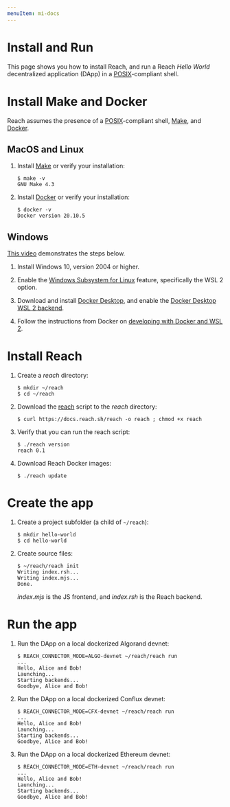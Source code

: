 ```yaml
---
menuItem: mi-docs
---
```


# Install and Run

This page shows you how to install Reach, and run a Reach *Hello World* decentralized application (DApp) in a [POSIX](https://en.wikipedia.org/wiki/POSIX)-compliant shell. 

# Install Make and Docker

Reach assumes the presence of a [POSIX](https://en.wikipedia.org/wiki/POSIX)-compliant shell, [Make](https://www.gnu.org/software/make/), and [Docker](https://docs.docker.com/get-docker/).

## MacOS and Linux

1. Install [Make](https://www.gnu.org/software/make/) or verify your installation:

    ``` nonum
    $ make -v
    GNU Make 4.3
    ```

1. Install [Docker](https://docs.docker.com/get-docker/) or verify your installation:

    ``` nonum
    $ docker -v
    Docker version 20.10.5
    ```

## Windows

[This video](https://www.youtube.com/watch?v=wczwWvBdMTE) demonstrates the steps below.

1. Install Windows 10, version 2004 or higher.

1. Enable the [Windows Subsystem for Linux](https://docs.microsoft.com/en-us/windows/wsl/install-win10) feature, specifically the WSL 2 option.

1. Download and install [Docker Desktop](https://www.docker.com/products/docker-desktop), and enable the [Docker Desktop WSL 2 backend](https://docs.docker.com/docker-for-windows/wsl/).

1. Follow the instructions from Docker on [developing with Docker and WSL 2](https://docs.docker.com/docker-for-windows/wsl/#develop-with-docker-and-wsl-2).

# Install Reach

1. Create a *reach* directory:

    ``` nonum
    $ mkdir ~/reach
    $ cd ~/reach
    ```

1. Download the [reach](https://github.com/reach-sh/reach-lang/blob/master/reach) script to the *reach* directory:

    ``` nonum
    $ curl https://docs.reach.sh/reach -o reach ; chmod +x reach
    ```

1. Verify that you can run the reach script:

    ``` nonum
    $ ./reach version
    reach 0.1
    ```

1. Download Reach Docker images:

    ``` nonum
    $ ./reach update
    ```

# Create the app

1. Create a project subfolder (a child of `~/reach`):

    ``` nonum
    $ mkdir hello-world
    $ cd hello-world
    ```

1. Create source files:

    ``` nonum
    $ ~/reach/reach init
    Writing index.rsh...
    Writing index.mjs...
    Done.
    ```

    *index.mjs* is the JS frontend, and *index.rsh* is the Reach backend.

# Run the app

1. Run the DApp on a local dockerized Algorand devnet:

    ``` nonum
    $ REACH_CONNECTOR_MODE=ALGO-devnet ~/reach/reach run
    ...
    Hello, Alice and Bob!
    Launching...
    Starting backends...
    Goodbye, Alice and Bob!
    ```

1. Run the DApp on a local dockerized Conflux devnet:

    ``` nonum
    $ REACH_CONNECTOR_MODE=CFX-devnet ~/reach/reach run
    ...
    Hello, Alice and Bob!
    Launching...
    Starting backends...
    Goodbye, Alice and Bob!
    ```

1. Run the DApp on a local dockerized Ethereum devnet:

    ``` nonum
    $ REACH_CONNECTOR_MODE=ETH-devnet ~/reach/reach run
    ...
    Hello, Alice and Bob!
    Launching...
    Starting backends...
    Goodbye, Alice and Bob!
    ```
